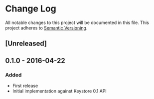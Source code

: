 # Change Log
All notable changes to this project will be documented in this file.
This project adheres to [Semantic Versioning](http://semver.org/).

## [Unreleased]

## 0.1.0 - 2016-04-22
### Added
- First release
- Initial implementation against Keystore 0.1 API 
